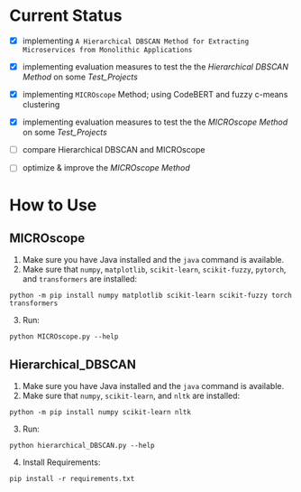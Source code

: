 # Current Status

- [x] implementing `A Hierarchical DBSCAN Method for Extracting Microservices from Monolithic Applications`

- [x] implementing evaluation measures to test the the _Hierarchical DBSCAN Method_ on some _Test_Projects_

- [x] implementing `MICROscope` Method; using CodeBERT and fuzzy c-means clustering

- [x] implementing evaluation measures to test the the _MICROscope Method_ on some _Test_Projects_

- [ ] compare Hierarchical DBSCAN and MICROscope

- [ ] optimize & improve the _MICROscope Method_


# How to Use

## MICROscope
1. Make sure you have Java installed and the `java` command is available.
2. Make sure that `numpy`, `matplotlib`, `scikit-learn`, `scikit-fuzzy`, `pytorch`, and `transformers` are installed:
```
python -m pip install numpy matplotlib scikit-learn scikit-fuzzy torch transformers
```
3. Run:
```
python MICROscope.py --help
```

## Hierarchical_DBSCAN
1. Make sure you have Java installed and the `java` command is available.
2. Make sure that `numpy`, `scikit-learn`, and `nltk` are installed:
```
python -m pip install numpy scikit-learn nltk
```
3. Run:
```
python hierarchical_DBSCAN.py --help
```
4. Install Requirements:
```
pip install -r requirements.txt

```
